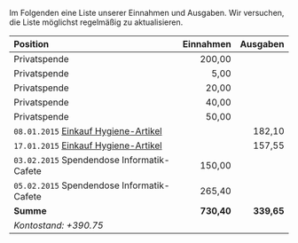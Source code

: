 Im Folgenden eine Liste unserer Einnahmen und Ausgaben. Wir versuchen, die Liste möglichst regelmäßig zu aktualisieren.

| Position                                          | Einnahmen  | Ausgaben   |
|:------------------------------------------------- | ----------:| ----------:|
| Privatspende                                      |   200,00   |            |
| Privatspende                                      |     5,00   |            |
| Privatspende                                      |    20,00   |            |
| Privatspende                                      |    40,00   |            |
| Privatspende                                      |    50,00   |            |
| `08.01.2015` [Einkauf Hygiene-Artikel](bon1.png)  |            |   182,10   |
| `17.01.2015` [Einkauf Hygiene-Artikel](bon2.png)  |            |   157,55   |
| `03.02.2015` Spendendose Informatik-Cafete        |   150,00   |            |
| `05.02.2015` Spendendose Informatik-Cafete        |   265,40   |            |
| **Summe**                                         | **730,40** | **339,65** |
| *Kontostand:  +390.75*                            |            |            |

